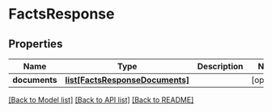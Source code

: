 # FactsResponse

## Properties
Name | Type | Description | Notes
------------ | ------------- | ------------- | -------------
**documents** | [**list[FactsResponseDocuments]**](FactsResponseDocuments.md) |  | [optional] 

[[Back to Model list]](../README.md#documentation-for-models) [[Back to API list]](../README.md#documentation-for-api-endpoints) [[Back to README]](../README.md)


